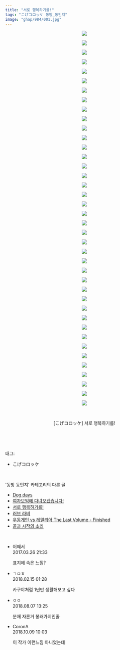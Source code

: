 ```yaml
---
title: "서로 행복하기를!"
tags: "こげコロッケ 동방_동인지"
image: "ghap/984/001.jpg"
---
```

<div class="article">
<p style="text-align: center; clear: none; float: none;"><img src="{{ site.nasurl }}/ghap/984/001.jpg"/></p>
<p style="text-align: center; clear: none; float: none;"><img src="{{ site.nasurl }}/ghap/984/002.jpg"/></p>
<p style="text-align: center; clear: none; float: none;"><img src="{{ site.nasurl }}/ghap/984/003.jpg"/></p>
<p style="text-align: center; clear: none; float: none;"><img src="{{ site.nasurl }}/ghap/984/004.jpg"/></p>
<p style="text-align: center; clear: none; float: none;"><img src="{{ site.nasurl }}/ghap/984/005.jpg"/></p>
<p style="text-align: center; clear: none; float: none;"><img src="{{ site.nasurl }}/ghap/984/006.jpg"/></p>
<p style="text-align: center; clear: none; float: none;"><img src="{{ site.nasurl }}/ghap/984/007.jpg"/></p>
<p style="text-align: center; clear: none; float: none;"><img src="{{ site.nasurl }}/ghap/984/008.jpg"/></p>
<p style="text-align: center; clear: none; float: none;"><img src="{{ site.nasurl }}/ghap/984/009.jpg"/></p>
<p style="text-align: center; clear: none; float: none;"><img src="{{ site.nasurl }}/ghap/984/010.jpg"/></p>
<p style="text-align: center; clear: none; float: none;"><img src="{{ site.nasurl }}/ghap/984/011.jpg"/></p>
<p style="text-align: center; clear: none; float: none;"><img src="{{ site.nasurl }}/ghap/984/012.jpg"/></p>
<p style="text-align: center; clear: none; float: none;"><img src="{{ site.nasurl }}/ghap/984/013.jpg"/></p>
<p style="text-align: center; clear: none; float: none;"><img src="{{ site.nasurl }}/ghap/984/014.jpg"/></p>
<p style="text-align: center; clear: none; float: none;"><img src="{{ site.nasurl }}/ghap/984/015.jpg"/></p>
<p style="text-align: center; clear: none; float: none;"><img src="{{ site.nasurl }}/ghap/984/016.jpg"/></p>
<p style="text-align: center; clear: none; float: none;"><img src="{{ site.nasurl }}/ghap/984/017.jpg"/></p>
<p style="text-align: center; clear: none; float: none;"><img src="{{ site.nasurl }}/ghap/984/018.jpg"/></p>
<p style="text-align: center; clear: none; float: none;"><img src="{{ site.nasurl }}/ghap/984/019.jpg"/></p>
<p style="text-align: center; clear: none; float: none;"><img src="{{ site.nasurl }}/ghap/984/020.jpg"/></p>
<p style="text-align: center; clear: none; float: none;"><img src="{{ site.nasurl }}/ghap/984/021.jpg"/></p>
<p style="text-align: center; clear: none; float: none;"><img src="{{ site.nasurl }}/ghap/984/022.jpg"/></p>
<p style="text-align: center; clear: none; float: none;"><img src="{{ site.nasurl }}/ghap/984/023.jpg"/></p>
<p style="text-align: center; clear: none; float: none;"><img src="{{ site.nasurl }}/ghap/984/024.jpg"/></p>
<p style="text-align: center; clear: none; float: none;"><img src="{{ site.nasurl }}/ghap/984/025.jpg"/></p>
<p style="text-align: center; clear: none; float: none;"><img src="{{ site.nasurl }}/ghap/984/026.jpg"/></p>
<p style="text-align: center; clear: none; float: none;"><img src="{{ site.nasurl }}/ghap/984/027.jpg"/></p>
<p style="text-align: center; clear: none; float: none;"><img src="{{ site.nasurl }}/ghap/984/028.jpg"/></p>
<p style="text-align: center; clear: none; float: none;"><img src="{{ site.nasurl }}/ghap/984/029.jpg"/></p>
<p style="text-align: center; clear: none; float: none;"><img src="{{ site.nasurl }}/ghap/984/030.jpg"/></p>
<p style="text-align: center; clear: none; float: none;"><img src="{{ site.nasurl }}/ghap/984/031.jpg"/></p>
<p style="text-align: center; clear: none; float: none;"><img src="{{ site.nasurl }}/ghap/984/032.jpg"/></p>
<p style="text-align: center; clear: none; float: none;"><img src="{{ site.nasurl }}/ghap/984/033.jpg"/></p>
<p style="text-align: center; clear: none; float: none;"><img src="{{ site.nasurl }}/ghap/984/034.jpg"/></p>
<p style="text-align: center; clear: none; float: none;"><img src="{{ site.nasurl }}/ghap/984/035.jpg"/></p>
<p style="text-align: center; clear: none; float: none;"><img src="{{ site.nasurl }}/ghap/984/036.jpg"/></p>
<p style="text-align: center; clear: none; float: none;"><img src="{{ site.nasurl }}/ghap/984/037.jpg"/></p>
<p style="text-align: center; clear: none; float: none;"><img src="{{ site.nasurl }}/ghap/984/038.jpg"/></p>
<p style="text-align: center; clear: none; float: none;"><img src="{{ site.nasurl }}/ghap/984/039.jpg"/></p>
<p style="text-align: center; clear: none; float: none;"><img src="{{ site.nasurl }}/ghap/984/040.jpg"/></p>
<p style="text-align: center; clear: none; float: none;"><br/></p>
<p style="text-align: center; clear: none; float: none;">[こげコロッケ] 서로 행복하기를!</p>
<p><br/></p>
</div><br/>
<div class="tagTrail">
<p>태그: </p>
<ul>
<li>こげコロッケ</li>
</ul>
</div><br/>
<div class="another">
<p>'동방 동인지' 카테고리의 다른 글</p>
<ul>
<li><a href="/2016-07-21-ghap_986">Dog days</a></li>
<li><a href="/2016-07-21-ghap_985">여자모임에 다녀오겠습니다!</a></li>
<li><a href="/2016-07-21-ghap_984">서로 행복하기를!</a></li>
<li><a href="/2016-07-21-ghap_983">러브 라비</a></li>
<li><a href="/2016-07-21-ghap_982">우동게인 vs 레밀리아 The Last Volume - Finished</a></li>
<li><a href="/2016-07-21-ghap_981">끝과 시작의 소리</a></li>
</ul>
</div><br/>
<div class="cb_module cb_fluid">
<div class="cb_wrt cb_profile">
<div class="comment">
<ul>
<li class="cb_thumb_off" id="comment14949784">
<div class="cb_comment_area">
<div class="cb_info_area">
<div class="cb_section">
<span class="cb_nick_name">어째서</span>
</div>
<div class="cb_section">
<span class="cb_date">2017.03.26 21:33 </span>
</div>
</div>
<div class="cb_dsc_comment">
<p class="cb_dsc">
											표지에 속은 느낌?
										</p>
</div>
</div></li>
<li class="cb_thumb_off" id="comment15199880">
<div class="cb_comment_area">
<div class="cb_info_area">
<div class="cb_section">
<span class="cb_nick_name">ㄱㅁㅎ</span>
</div>
<div class="cb_section">
<span class="cb_date">2018.02.15 01:28 </span>
</div>
</div>
<div class="cb_dsc_comment">
<p class="cb_dsc">
											카구야처럼 1년만 생활해보고 싶다
										</p>
</div>
</div></li>
<li class="cb_thumb_off" id="comment15302504">
<div class="cb_comment_area">
<div class="cb_info_area">
<div class="cb_section">
<span class="cb_nick_name">ㅇㅇ</span>
</div>
<div class="cb_section">
<span class="cb_date">2018.08.07 13:25 </span>
</div>
</div>
<div class="cb_dsc_comment">
<p class="cb_dsc">
											분재 자른거 봉래가지인줄
										</p>
</div>
</div></li>
<li class="cb_thumb_off" id="comment15349422">
<div class="cb_comment_area">
<div class="cb_info_area">
<div class="cb_section">
<span class="cb_nick_name">CoronA</span>
</div>
<div class="cb_section">
<span class="cb_date">2018.10.09 10:03 </span>
</div>
</div>
<div class="cb_dsc_comment">
<p class="cb_dsc">
											이 작가 이런느낌 아니었는데
										</p>
</div>
</div></li>
</ul>
</div>
</div><!-- commentList close -->
</div><br/>
